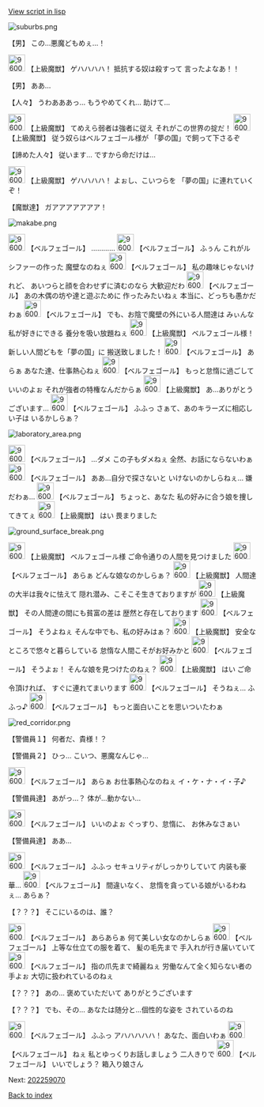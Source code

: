 [View script in lisp](../scripts/202259060.txt)

![suburbs.png](../images/backgrounds/suburbs.png)

【男】
この…悪魔どもめぇ…！

<img src="../images/units/960025.png" alt="960025.png" height="34"/>
【上級魔獣】
ゲハハハハ！
抵抗する奴は殺すって
言ったよなあ！！

【男】
ああ…

【人々】
うわあああっ…
もうやめてくれ…
助けて…

<img src="../images/units/960025.png" alt="960025.png" height="34"/>
【上級魔獣】
てめえら弱者は強者に従え
それがこの世界の掟だ！

<img src="../images/units/960025.png" alt="960025.png" height="34"/>
【上級魔獣】
従う奴らはベルフェゴール様が
「夢の国」で飼って下さるぞ

【諦めた人々】
従います…
ですから命だけは…

<img src="../images/units/960025.png" alt="960025.png" height="34"/>
【上級魔獣】
ゲハハハハ！
よぉし、こいつらを
「夢の国」に連れていくぞ！

【魔獣達】
ガアアアアアアア！

![makabe.png](../images/backgrounds/makabe.png)

<img src="../images/units/960017.png" alt="960017.png" height="34"/>
【ベルフェゴール】
…………

<img src="../images/units/960017.png" alt="960017.png" height="34"/>
【ベルフェゴール】
ふぅん
これがルシファーの作った
魔壁なのねぇ

<img src="../images/units/960017.png" alt="960017.png" height="34"/>
【ベルフェゴール】
私の趣味じゃないけれど、
あいつらと顔を合わせずに済むのなら
大歓迎だわ

<img src="../images/units/960017.png" alt="960017.png" height="34"/>
【ベルフェゴール】
あの木偶の坊や達と遊ぶために
作ったみたいねぇ
本当に、どっちも愚かだわぁ

<img src="../images/units/960017.png" alt="960017.png" height="34"/>
【ベルフェゴール】
でも、お陰で魔壁の外にいる人間達は
みぃんな私が好きにできる
養分を吸い放題ねぇ

<img src="../images/units/960025.png" alt="960025.png" height="34"/>
【上級魔獣】
ベルフェゴール様！
新しい人間どもを「夢の国」に
搬送致しました！

<img src="../images/units/960017.png" alt="960017.png" height="34"/>
【ベルフェゴール】
あらぁ
あなた達、仕事熱心ねぇ

<img src="../images/units/960017.png" alt="960017.png" height="34"/>
【ベルフェゴール】
もっと怠惰に過ごしていいのよぉ
それが強者の特権なんだからぁ

<img src="../images/units/960025.png" alt="960025.png" height="34"/>
【上級魔獣】
あ…ありがとうございます…

<img src="../images/units/960017.png" alt="960017.png" height="34"/>
【ベルフェゴール】
ふふっ
さぁて、あのキラーズに相応しい子は
いるかしらぁ？

![laboratory_area.png](../images/backgrounds/laboratory_area.png)

<img src="../images/units/960017.png" alt="960017.png" height="34"/>
【ベルフェゴール】
…ダメ
この子もダメねぇ
全然、お話にならないわぁ

<img src="../images/units/960017.png" alt="960017.png" height="34"/>
【ベルフェゴール】
ああ…自分で探さないと
いけないのかしらねぇ…
嫌だわぁ…

<img src="../images/units/960017.png" alt="960017.png" height="34"/>
【ベルフェゴール】
ちょっと、あなた
私の好みに合う娘を捜してきてぇ

<img src="../images/units/960025.png" alt="960025.png" height="34"/>
【上級魔獣】
はい
畏まりました

![ground_surface_break.png](../images/backgrounds/ground_surface_break.png)

<img src="../images/units/960025.png" alt="960025.png" height="34"/>
【上級魔獣】
ベルフェゴール様
ご命令通りの人間を見つけました

<img src="../images/units/960017.png" alt="960017.png" height="34"/>
【ベルフェゴール】
あらぁ
どんな娘なのかしらぁ？

<img src="../images/units/960025.png" alt="960025.png" height="34"/>
【上級魔獣】
人間達の大半は我々に怯えて
隠れ潜み、こそこそ生きておりますが

<img src="../images/units/960025.png" alt="960025.png" height="34"/>
【上級魔獣】
その人間達の間にも貧富の差は
歴然と存在しております

<img src="../images/units/960017.png" alt="960017.png" height="34"/>
【ベルフェゴール】
そうよねぇ
そんな中でも、私の好みはぁ？

<img src="../images/units/960025.png" alt="960025.png" height="34"/>
【上級魔獣】
安全なところで悠々と暮らしている
怠惰な人間こそがお好みかと

<img src="../images/units/960017.png" alt="960017.png" height="34"/>
【ベルフェゴール】
そうよぉ！
そんな娘を見つけたのねぇ？

<img src="../images/units/960025.png" alt="960025.png" height="34"/>
【上級魔獣】
はい
ご命令頂ければ、
すぐに連れてまいります

<img src="../images/units/960017.png" alt="960017.png" height="34"/>
【ベルフェゴール】
そうねぇ…
ふふっ♪

<img src="../images/units/960017.png" alt="960017.png" height="34"/>
【ベルフェゴール】
もっと面白いことを思いついたわぁ

![red_corridor.png](../images/backgrounds/red_corridor.png)

【警備員１】
何者だ、貴様！？

【警備員２】
ひっ…
こいつ、悪魔なんじゃ…

<img src="../images/units/960017.png" alt="960017.png" height="34"/>
【ベルフェゴール】
あらぁ
お仕事熱心なのねぇ
イ・ケ・ナ・イ・子♪

【警備員達】
あがっ…？
体が…動かない…

<img src="../images/units/960017.png" alt="960017.png" height="34"/>
【ベルフェゴール】
いいのよぉ
ぐっすり、怠惰に、
お休みなさぁい

【警備員達】
ああ…

<img src="../images/units/960017.png" alt="960017.png" height="34"/>
【ベルフェゴール】
ふふっ
セキュリティがしっかりしていて
内装も豪華…

<img src="../images/units/960017.png" alt="960017.png" height="34"/>
【ベルフェゴール】
間違いなく、
怠惰を貪っている娘がいるわねぇ…
あらぁ？

【？？？】
そこにいるのは、誰？

<img src="../images/units/960017.png" alt="960017.png" height="34"/>
【ベルフェゴール】
あらあらぁ
何て美しい女なのかしらぁ

<img src="../images/units/960017.png" alt="960017.png" height="34"/>
【ベルフェゴール】
上等な仕立ての服を着て、
髪の毛先まで
手入れが行き届いていて

<img src="../images/units/960017.png" alt="960017.png" height="34"/>
【ベルフェゴール】
指の爪先まで綺麗ねぇ
労働なんて全く知らない者の手よぉ
大切に扱われているのねぇ

【？？？】
あの…
褒めていただいて
ありがとうございます

【？？？】
でも、その…
あなたは随分と…個性的な姿を
されているのね

<img src="../images/units/960017.png" alt="960017.png" height="34"/>
【ベルフェゴール】
ふふっ
アハハハハハ！
あなた、面白いわぁ

<img src="../images/units/960017.png" alt="960017.png" height="34"/>
【ベルフェゴール】
ねぇ
私とゆっくりお話しましょう
二人きりで

<img src="../images/units/960017.png" alt="960017.png" height="34"/>
【ベルフェゴール】
いいでしょう？
箱入り娘さん


Next: [202259070](202259070.md)

[Back to index](index.md)

